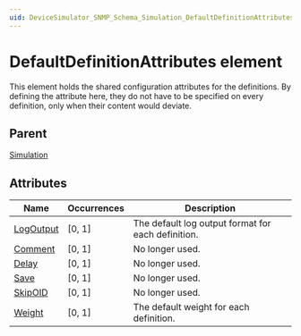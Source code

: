 ```yaml
---
uid: DeviceSimulator_SNMP_Schema_Simulation_DefaultDefinitionAttributes
---
```


# DefaultDefinitionAttributes element

This element holds the shared configuration attributes for the definitions. By defining the attribute here, they do not have to be specified on every definition, only when their content would deviate.

## Parent

[Simulation](xref:DeviceSimulator_SNMP_Schema_Simulation)

## Attributes

|Name|Occurrences|Description|
|--- |--- |--- |
|[LogOutput](xref:DeviceSimulator_SNMP_Schema_Simulation_Definitions_Definition#attributes) |[0, 1] |The default log output format for each definition. |
|[Comment](xref:DeviceSimulator_SNMP_Schema_Simulation_Definitions_Definition#attributes) |[0, 1] |No longer used. |
|[Delay](xref:DeviceSimulator_SNMP_Schema_Simulation_Definitions_Definition#attributes) |[0, 1] |No longer used.  |
|[Save](xref:DeviceSimulator_SNMP_Schema_Simulation_Definitions_Definition#attributes) |[0, 1] |No longer used. |
|[SkipOID](xref:DeviceSimulator_SNMP_Schema_Simulation_Definitions_Definition#attributes) |[0, 1] |No longer used. |
|[Weight](xref:DeviceSimulator_SNMP_Schema_Simulation_Definitions_Definition#attributes) |[0, 1] |The default weight for each definition. |